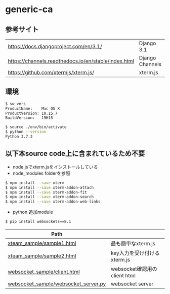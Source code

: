 # generic-ca


## 参考サイト
|||
|--|--|
|https://docs.djangoproject.com/en/3.1/|Django 3.1|
|https://channels.readthedocs.io/en/stable/index.html|Django Channels|
|https://github.com/xtermjs/xterm.js/|xterm.js|


## 環境
```bash
$ sw_vers
ProductName:    Mac OS X
ProductVersion: 10.15.7
BuildVersion:   19H15

$ source ./env/bin/activate
$ python --version
Python 3.7.3
```

## 以下本source code上に含まれているため不要
- node.jsでxterm.jsをインストールしている
- node_modules folderを参照
```bash
$ npm install --save xterm
$ npm install --save xterm-addon-attach
$ npm install --save xterm-addon-fit
$ npm install --save xterm-addon-search
$ npm install --save xterm-addon-web-links
```
- python 追加module
```bash
$ pip install websockets==8.1
```

|Path||
|--|--|
|[xteam_sample/sample1.html](xteam_sample/sample1.html)|最も簡単なxterm.js|
|[xteam_sample/sample2.html](xteam_sample/sample2.html)|key入力を受け付けるxterm.js|
|[websocket_sample/client.html](websocket_sample/client.html)|websocket確認用のclient html|
|[websocket_sample/websocket_server.py](websocket_sample/websocket_server.py)|websocket server|